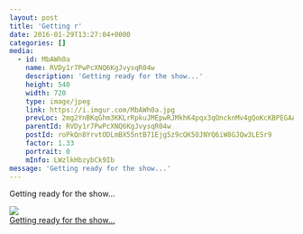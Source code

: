 ```yaml
---
layout: post
title: 'Getting r' 
date: 2016-01-29T13:27:04+0000 
categories: [] 
media:
  - id: MbAWh0a
    name: RVDy1r7PwPcXNQ6KgJvysqR04w
    description: 'Getting ready for the show...'   
    height: 540
    width: 720
    type: image/jpeg
    link: https://i.imgur.com/MbAWh0a.jpg
    prevLoc: 2mg2YnBKqGhm3KKLrRpkuJMEpwRJMkhK4pqx3qOncknMv4gQoKcKBPEGAAVDFpjwYjxnwnU2QoYJZqrMck3Opy1rymcZEM31MzY5t2gQ9Z3z25UjPLWE0Z46fp2ZJyKqNyhPmnLP4EoLuW3WvA1gQGs7jVnWrlG2T54wp5nBLjUKkkpBPy9Vi3jZ5nnkgoulk3WLBV0VUp0zYzYZgoC0nQkO49pJTxyR023BvQikRvr4zYoRU1NL99ZPNGFzmlqrLoqJin8
    parentId: RVDy1r7PwPcXNQ6KgJvysqR04w
    postId: roPkQn8YrvtODLmBX55ntB71Ejg5z9cQK5OJNYQ6iW8GJQw3LESr9
    factor: 1.33
    portrait: 0
    mInfo: LWzlkHbzybCk9Ib
message: 'Getting ready for the show...'  
---
```


Getting ready for the show...


[//]: #media:  
<a href="https://i.imgur.com/MbAWh0a.jpg"><img class="postImage" src="https://i.imgur.com/MbAWh0ah.jpg" />  
Getting ready for the show...  
 </a>   
